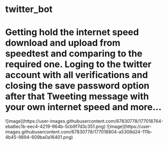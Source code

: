 # twitter_bot
<h1>Getting hold the internet speed download and upload from speedtest and comparing to the required one.
Loging to the twitter account with all verifications and closing the save password option after that Tweeting message with your own internet speed and more...
</h1>
![image](https://user-images.githubusercontent.com/67830778/177018764-eba6ec1b-eec4-4219-964b-5cb9f7d3c351.png)
![image](https://user-images.githubusercontent.com/67830778/177018804-a5308d24-111b-4b45-9894-609ba0a16401.png)



